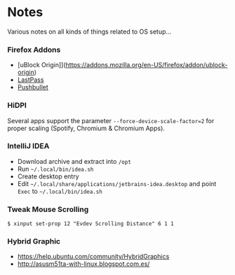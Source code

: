# Notes

Various notes on all kinds of things related to OS setup...

### Firefox Addons

- [uBlock Origin]](https://addons.mozilla.org/en-US/firefox/addon/ublock-origin)
- [LastPass](https://addons.mozilla.org/en-US/firefox/addon/lastpass-password-manager)
- [Pushbullet](https://addons.mozilla.org/en-US/firefox/addon/pushbullet/)

### HiDPI

Several apps support the parameter `--force-device-scale-factor=2` for proper 
scaling (Spotify, Chromium & Chromium Apps).

### IntelliJ IDEA

- Download archive and extract into `/opt`
- Run `~/.local/bin/idea.sh`
- Create desktop entry
- Edit `~/.local/share/applications/jetbrains-idea.desktop` and point `Exec` to `~/.local/bin/idea.sh`

### Tweak Mouse Scrolling

    $ xinput set-prop 12 "Evdev Scrolling Distance" 6 1 1

### Hybrid Graphic

- https://help.ubuntu.com/community/HybridGraphics
- http://asusm51ta-with-linux.blogspot.com.es/
